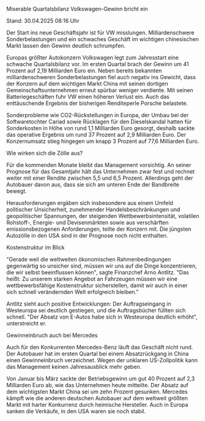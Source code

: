 
Miserable Quartalsbilanz
Volkswagen-Gewinn bricht ein


Stand: 30.04.2025 08:16 Uhr


Der Start ins neue Geschäftsjahr ist für VW misslungen. Milliardenschwere Sonderbelastungen und ein schwaches Geschäft im wichtigen chinesischen Markt lassen den Gewinn deutlich schrumpfen.



Europas größter Autokonzern Volkswagen legt zum Jahresstart eine schwache Quartalsbilanz vor. Im ersten Quartal brach der Gewinn um 41 Prozent auf 2,19 Milliarden Euro ein. Neben bereits bekannten milliardenschweren Sonderbelastungen fiel auch negativ ins Gewicht, dass der Konzern auf dem wichtigen Markt China mit seinen dortigen Gemeinschaftsunternehmen erneut spürbar weniger verdiente. Mit seinen Batteriegeschäften fuhr VW einen höheren Verlust ein. Auch das enttäuschende Ergebnis der bisherigen Renditeperle Porsche belastete.


Sonderprobleme wie CO2-Rückstellungen in Europa, der Umbau bei der Softwaretochter Cariad sowie Rücklagen für den Dieselskandal hatten für Sonderkosten in Höhe von rund 1,1 Milliarden Euro gesorgt, deshalb sackte das operative Ergebnis um rund 37 Prozent auf 2,9 Milliarden Euro. Der Konzernumsatz stieg hingegen um knapp 3 Prozent auf 77,6 Milliarden Euro.

Wie wirken sich die Zölle aus?


Für die kommenden Monate bleibt das Management vorsichtig. An seiner Prognose für das Gesamtjahr hält das Unternehmen zwar fest und rechnet weiter mit einer Rendite zwischen 5,5 und 6,5 Prozent. Allerdings geht der Autobauer davon aus, dass sie sich am unteren Ende der Bandbreite bewegt.


Herausforderungen ergäben sich insbesondere aus einem Umfeld politischer Unsicherheit, zunehmender Handelsbeschränkungen und geopolitischer Spannungen, der steigenden Wettbewerbsintensität, volatilen Rohstoff-, Energie- und Devisenmärkten sowie aus verschärften emissionsbezogenen Anforderungen, teilte der Konzern mit. Die jüngsten Autozölle in den USA sind in der Prognose noch nicht enthalten.

Kostenstruktur im Blick


"Gerade weil die weltweiten ökonomischen Rahmenbedingungen gegenwärtig so unsicher sind, müssen wir uns auf die Dinge konzentrieren, die wir selbst beeinflussen können", sagte Finanzchef Arno Antlitz. "Das heißt: Zu unserem starken Angebot an Fahrzeugen müssen wir eine wettbewerbsfähige Kostenstruktur sicherstellen, damit wir auch in einer sich schnell verändernden Welt erfolgreich bleiben."


Antlitz sieht auch positive Entwicklungen: Der Auftragseingang in Westeuropa sei deutlich gestiegen, und die Auftragsbücher füllten sich schnell. "Der Absatz von E-Autos habe sich in Westeuropa deutlich erhöht", unterstreicht er.

Gewinneinbruch auch bei Mercedes


Auch für den Konkurrenten Mercedes-Benz läuft das Geschäft nicht rund. Der Autobauer hat im ersten Quartal bei einem Absatzrückgang in China einen Gewinneinbruch verzeichnet. Wegen der unklaren US-Zollpolitik kann das Management keinen Jahresausblick mehr geben.


Von Januar bis März sackte der Betriebsgewinn um gut 40 Prozent auf 2,3 Milliarden Euro ab, wie das Unternehmen heute mitteilte. Der Absatz auf dem wichtigsten Markt China sei um zehn Prozent gesunken. Mercedes kämpft wie die anderen deutschen Autobauer auf dem weltweit größten Markt mit harter Konkurrenz durch heimische Hersteller. Auch in Europa sanken die Verkäufe, in den USA waren sie noch stabil.

